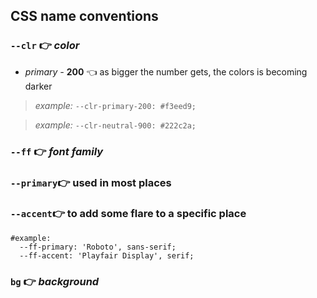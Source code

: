 ## **CSS name conventions**

### `--clr` 👉 _color_

- _primary -_ **200** 👈 as bigger the number gets, the colors is becoming darker

> _example:_ `--clr-primary-200: #f3eed9;`

> _example:_ `--clr-neutral-900: #222c2a;`

### `--ff` 👉 _font family_

### `--primary`👉 used in most places

### `--accent`👉 to add some flare to a specific place

```
#example:
  --ff-primary: 'Roboto', sans-serif;
  --ff-accent: 'Playfair Display', serif;
```

### `bg` 👉 _background_
